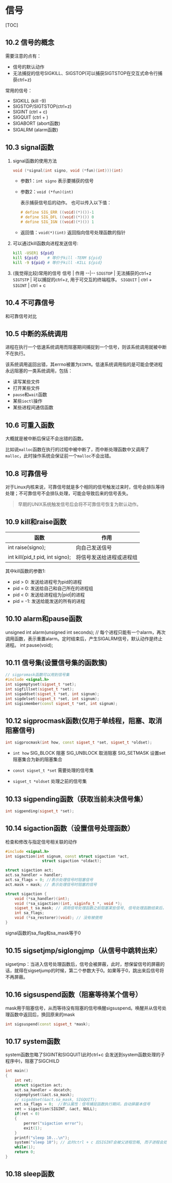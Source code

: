 # 信号

[TOC]

## 10.2 信号的概念

需要注意的点有：

* 信号的默认动作
* 无法捕捉的信号SIGKILL、SIGSTOP(可以捕获SIGTSTOP在交互式命令行捕获ctrl+z)

常用的信号：

* SIGKILL (kill -9)
* SIGSTOP/SIGTSTOP(ctrl+z)
* SIGINT  (ctrl + c)
* SIGQUIT (ctrl + \)
* SIGABORT (abort函数)
* SIGALRM (alarm函数)

## 10.3 signal函数

1. signal函数的使用方法

    ```c
    void (*signal(int signo, void (*fun)(int)))(int)
    ```

    * 参数1：`int signo`
        表示要捕获的信号
    * 参数2：`void (*fun)(int)`

        表示捕获信号后的动作。
        也可以传入以下值：

        ```c
        # define SIG_ERR ((void)(*)())-1
        # define SIG_DFL ((void)(*)()) 0
        # define SIG_IGN ((void)(*)()) 1
        ```

    * 返回值：`void(*)(int)`
        返回指向信号处理函数的指针

2. 可以通过kill函数向进程发送信号:

    ```sh
    kill -USER1 ${pid}
    kill ${pid}    # 等价于kill -TERM ${pid}
    kill -9 ${pid} # 等价于kill -KILL ${pid} 
    ```

3. (我觉得比较)常用的信号
    信号 | 作用
    --|--
    `SIGSTOP` | 无法捕获的ctrl+z
    `SIGTSTP` | 可以捕捉的ctrl+z, 用于可交互的终端程序。
    `SIGQUIT` | ctrl + \
    `SIGINT`  | ctrl + c

## 10.4 不可靠信号

和可靠信号对比

## 10.5 中断的系统调用

进程在执行一个低速系统调用而阻塞期间捕捉到一个信号，则该系统调用就被中断不在执行。

该系统调用返回出错，其errno被置为`EINTR`。低速系统调用指的是可能会使进程永远阻塞的一类系统调用，包括：

* 读写某些文件
* 打开某些文件
* `pause`和`wait`函数
* 某些`ioctl`操作
* 某些进程间通信函数

## 10.6 可重入函数

大概就是被中断后保证不会出错的函数。

比如说`malloc`函数在执行的过程中被中断了，而中断处理函数中又调用了`malloc`，此时操作系统会保证前一个`malloc`不会出错。

## 10.8 可靠信号

对于Linux内核来说，可靠信号就是多个相同的信号触发过来时，信号会排队等待处理；不可靠信号不会排队处理，可能会导致后来的信号丢失。

> 早期的UNIX系统触发信号后会将不可靠信号恢复为默认动作。

## 10.9 kill和raise函数

函数                             | 作用
                              -- | --
int raise(signo);                | 向自己发送信号
int kill(pid_t pid, int signo);  | 将信号发送给进程或进程组

其中kill函数的参数1:

* pid > 0:  发送给进程号为pid的进程
* pid = 0:  发送给自己和自己所在的进程组
* pid < 0:  发送给进程组为|pid|的进程
* pid = -1: 发送给能发送的所有的进程

## 10.10 alarm和pause函数

unsigned int alarm(unsigned int seconds); // 每个进程只能有一个alarm，再次调用函数，表示重置alarm。定时结束后，产生SIGALRM信号，默认动作是终止进程。
int pause(void);

## 10.11 信号集(设置信号集的函数簇)

```c++
// sigpromask函数可以用到信号集
#include <signal.h>
int sigemptyset(sigset_t *set);
int sigfillset(sigset_t *set);
int sigaddset(sigset_t *set, int signum);
int sigdelset(sigset_t *set, int signum);
int sigismember(const sigset_t *set, int signum);
```

## 10.12 sigprocmask函数(仅用于单线程，阻塞、取消阻塞信号)

```c++
int sigprocmask(int how, const sigset_t *set, sigset_t *oldset);
```

* `int how`
    SIG_BLOCK 阻塞
    SIG_UNBLOCK 取消阻塞
    SIG_SETMASK 设置set阻塞集合为新的阻塞集合

* `const sigset_t *set`
    需要处理的信号集

* `sigset_t *oldset`
    处理之前的信号集

## 10.13 sigpending函数（获取当前未决信号集）

```c++
int sigpending(sigset_t *set);
```

## 10.14 sigaction函数（设置信号处理函数）

检查和修改与指定信号相关联的动作

```c++
#include <signal.h>
int sigaction(int signum, const struct sigaction *act,
                struct sigaction *oldact);

struct sigaction act;
act.sa_handler = handler;
act.sa_flags = 0; //表示处理信号时阻塞信号
act.mask = mask; // 表示处理信号时阻塞的信号

struct sigaction {
    void (*sa_handler)(int);
    void (*sa_sigaction)(int, siginfo_t *, void *);
    sigset_t sa_mask; // 调用信号处理函数之前阻塞某些信号, 信号处理函数结束后，恢复之前的mask
    int sa_flags;
    void (*sa_restorer)(void); // 没有被使用
}
```

signal函数的sa_flag和sa_mask等于0

## 10.15 sigsetjmp/siglongjmp（从信号中跳转出来）

sigsetjmp：当进入信号处理函数后，信号会被屏蔽，此时，想保留信号的屏蔽的话，就得在sigsetjump的时候，第二个参数大于0。如果等于0，跳出来后信号将不再屏蔽。

## 10.16 sigsuspend函数（阻塞等待某个信号）

mask用于阻塞信号，从而等待没有阻塞的信号唤醒sigsuspend。唤醒并从信号处理函数中返回后，换回原来的mask

```c++
int sigsuspend(const sigset_t *mask);
```

## 10.17 system函数

system函数忽略了SIGINT和SIGQUIT(此时ctrl+c 会发送到system函数处理的子程序中)，阻塞了SIGCHILD

```c++
int main()
{
    int ret;
    struct sigaction act;
    act.sa_handler = docatch;
    sigemptyset(&act.sa_mask);
    // sigaddset(&act.sa_mask, SIGQUIT);
    act.sa_flags = 0;  //默认属性：信号捕捉函数执行期间，自动屏蔽本信号
    ret = sigaction(SIGINT, &act, NULL);
    if(ret < 0)
    {
        perror("sigaction error");
        exit(1);
    }
    printf("sleep 10...\n");
    system("sleep 10"); // 此时ctrl + c 后SIGINT会被父进程忽略, 而子进程会处理SIGINT(sleep程序会默认处理SIGINT:退出程序)
    while(1);
    return 0;
}
```

## 10.18 sleep函数


